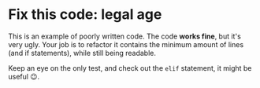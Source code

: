 # Fix this code: legal age

This is an example of poorly written code. The code **works fine**, but it's very ugly. Your job is to refactor it contains the minimum amount of lines (and if statements), while still being readable.

Keep an eye on the only test, and check out the `elif` statement, it might be useful 😉.
